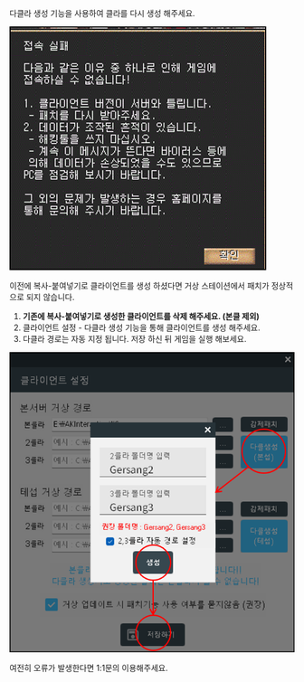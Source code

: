 다클라 생성 기능을 사용하여 클라를 다시 생성 해주세요.

![1-1](../images/1-1.png)<br>

이전에 복사-붙여넣기로 클라이언트를 생성 하셨다면 거상 스테이션에서 패치가 정상적으로 되지 않습니다.

1. **기존에 복사-붙여넣기로 생성한 클라이언트를 삭제 해주세요. (본클 제외)**<br>
2. 클라이언트 설정 - 다클라 생성 기능을 통해 클라이언트를 생성 해주세요.<br>
3. 다클라 경로는 자동 지정 됩니다. 저장 하신 뒤 게임을 실행 해보세요.<br>

![1-2](../images/1-2.png)<br>

여전히 오류가 발생한다면 1:1문의 이용해주세요.
